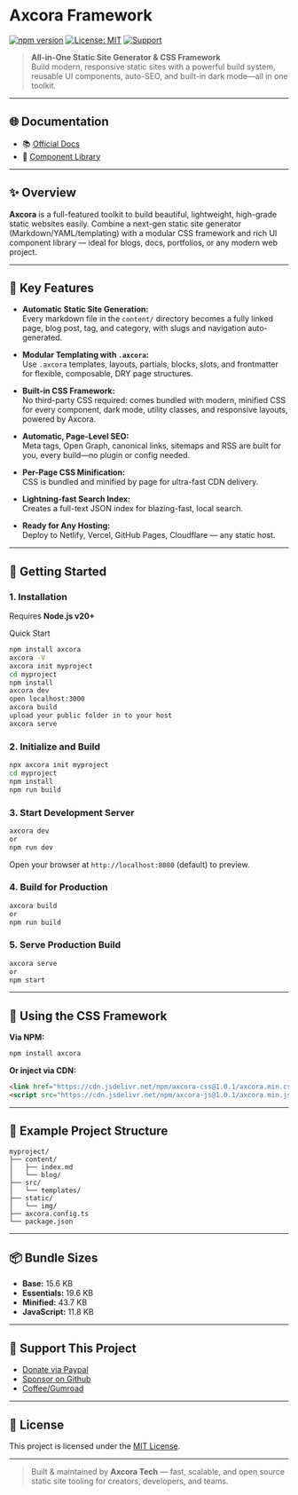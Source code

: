# Axcora Framework

[![npm version](https://img.shields.io/npm/v/axcora.svg?style=flat-square)](https://npmjs.com/package/axcora)
[![License: MIT](https://img.shields.io/badge/License-MIT-yellow.svg)](LICENSE)
[![Support](https://img.shields.io/badge/Support-Donate-blue)](https://www.paypal.com/cgi-bin/webscr?cmd=_s-xclick&hosted_button_id=JVZVXBC4N9DAN)

> **All-in-One Static Site Generator & CSS Framework**  
> Build modern, responsive static sites with a powerful build system, reusable UI components, auto-SEO, and built-in dark mode—all in one toolkit.

---

## 🌐 Documentation

- 📚 [Official Docs](https://ssg.axcora.com)
- 🧩 [Component Library](https://ssg.axcora.com/components)

---

## ✨ Overview

**Axcora** is a full-featured toolkit to build beautiful, lightweight, high-grade static websites easily. 
Combine a next-gen static site generator (Markdown/YAML/templating) with a modular CSS framework and rich UI component library — ideal for blogs, docs, portfolios, or any modern web project.

---

## 🚀 Key Features

- **Automatic Static Site Generation:**  
  Every markdown file in the `content/` directory becomes a fully linked page, blog post, tag, and category, with slugs and navigation auto-generated.

- **Modular Templating with `.axcora`:**  
  Use `.axcora` templates, layouts, partials, blocks, slots, and frontmatter for flexible, composable, DRY page structures.

- **Built-in CSS Framework:**  
  No third-party CSS required: comes bundled with modern, minified CSS for every component, dark mode, utility classes, and responsive layouts, powered by Axcora.

- **Automatic, Page-Level SEO:**  
  Meta tags, Open Graph, canonical links, sitemaps and RSS are built for you, every build—no plugin or config needed.

- **Per-Page CSS Minification:**  
  CSS is bundled and minified by page for ultra-fast CDN delivery.

- **Lightning-fast Search Index:**  
  Creates a full-text JSON index for blazing-fast, local search.

- **Ready for Any Hosting:**  
  Deploy to Netlify, Vercel, GitHub Pages, Cloudflare — any static host.

---

## 🏁 Getting Started

### 1. Installation

Requires **Node.js v20+**

Quick Start

```bash
npm install axcora
axcora -V
axcora init myproject
cd myproject
npm install
axcora dev
open localhost:3000
axcora build
upload your public folder in to your host
axcora serve
```

### 2. Initialize and Build

```bash
npx axcora init myproject
cd myproject
npm install
npm run build
```

### 3. Start Development Server

```bash
axcora dev
or
npm run dev
```

Open your browser at `http://localhost:8080` (default) to preview.

### 4. Build for Production

```bash
axcora build
or
npm run build
```

### 5. Serve Production Build

```bash
axcora serve 
or 
npm start
```

---

## 🎨 Using the CSS Framework

**Via NPM:**
```bash
npm install axcora
```

**Or inject via CDN:**  
```html
<link href="https://cdn.jsdelivr.net/npm/axcora-css@1.0.1/axcora.min.css" rel="stylesheet">
<script src="https://cdn.jsdelivr.net/npm/axcora-js@1.0.1/axcora.min.js"></script>
```

---

## 📂 Example Project Structure

```
myproject/
├── content/
│   ├── index.md
│   └── blog/
├── src/
│   └── templates/
├── static/
│   └── img/
├── axcora.config.ts
└── package.json
```

---

## 📦 Bundle Sizes

- **Base:** 15.6 KB
- **Essentials:** 19.6 KB
- **Minified:** 43.7 KB
- **JavaScript:** 11.8 KB

---

## 🙌 Support This Project

- [Donate via Paypal](https://www.paypal.com/cgi-bin/webscr?cmd=_s-xclick&hosted_button_id=JVZVXBC4N9DAN)  
- [Sponsor on Github](https://github.com/sponsors/mesinkasir)
- [Coffee/Gumroad](https://creativitaz.gumroad.com/coffee)

---

## 🔗 License

This project is licensed under the [MIT License](LICENSE).

---

> Built & maintained by **Axcora Tech** — fast, scalable, and open source static site tooling for creators, developers, and teams.
